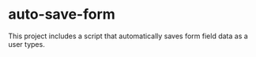 # auto-save-form
This project includes a script that automatically saves form field data as a user types.
